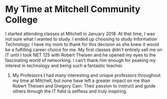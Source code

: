 # My Time at Mitchell Community College
I started attending classes at Mitchell in January 2018. At that time, I was not sure what I wanted to study. I ended up choosing to study Information Technology. I have my mom to thank for this decision as she knew it would be a fulfilling career choice for me. My first classes didn't entirely sell me on IT until I took NET 125 with Robert Theisen and he opened my eyes to the fascinating world of networking. I can't thank him enough for peaking my interest in technology and being such a fantastic teacher.

1. My Professors
I had many interesting and unique professors throughout my time at Mitchell, but none have left a greater impact on me than Robert Theisen and Gregory Cain. Their passion to instruct and guide others through the IT field is selfless and truly inspiring. 
